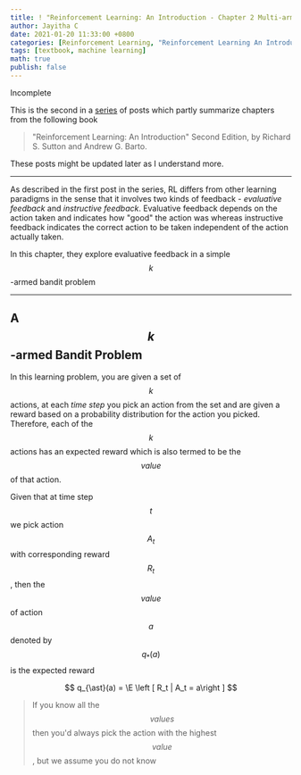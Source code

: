```yaml
---
title: ! "Reinforcement Learning: An Introduction - Chapter 2 Multi-armed Bandits"
author: Jayitha C
date: 2021-01-20 11:33:00 +0800
categories: [Reinforcement Learning, "Reinforcement Learning An Introduction", "Tabular Solution Methods"]
tags: [textbook, machine learning]
math: true
publish: false
---
```


Incomplete

This is the second in a [series](https://jayitha.github.io/categories/reinforcement-learning-an-introduction/) of posts which partly summarize chapters from the following book

> "Reinforcement Learning: An Introduction" Second Edition, by Richard S. Sutton and Andrew G. Barto. 

These posts might be updated later as I understand more. 

---

As described in the first post in the series, RL differs from other learning paradigms in the sense that it involves two kinds of feedback - _evaluative feedback_ and _instructive feedback_. Evaluative feedback depends on the action taken and indicates how "good" the action was whereas instructive feedback indicates the correct action to be taken independent of the action actually taken. 

In this chapter, they explore evaluative feedback in a simple $$ k $$-armed bandit problem

---

$$ \newcommand{\E}{\mathbb{E}} $$

## A $$ k $$-armed Bandit Problem

In this learning problem, you are given a set of $$ k $$ actions, at each _time step_ you pick an action from the set and are given a reward based on a probability distribution for the action you picked. Therefore, each of the $$ k $$ actions has an expected reward which is also termed to be the $$ value $$ of that action.

Given that at time step $$ t $$ we pick action $$ A_t $$ with corresponding reward $$ R_t $$, then the $$ value $$ of action $$ a $$ denoted by $$ q_{\ast}(a) $$ is the expected reward

$$ q_{\ast}(a) =  \E \left [ R_t | A_t = a\right ] $$

> If you know all the $$ values $$ then you'd always pick the action with the highest $$ value $$, but we assume you do not know



